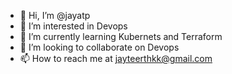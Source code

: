 - 👋 Hi, I’m @jayatp
- 👀 I’m interested in Devops
- 🌱 I’m currently learning Kubernets and Terraform
- 💞️ I’m looking to collaborate on Devops
- 📫 How to reach me at jayteerthkk@gmail.com

<!---
jayatp/jayatp is a ✨ special ✨ repository because its `README.md` (this file) appears on your GitHub profile.
You can click the Preview link to take a look at your changes.
--->
